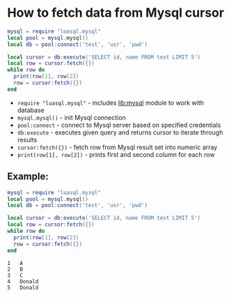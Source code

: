 # How to fetch data from Mysql cursor

```lua
mysql = require "luasql.mysql"
local pool = mysql.mysql()
local db = pool:connect('test', 'usr', 'pwd')

local cursor = db:execute('SELECT id, name FROM test LIMIT 5')
local row = cursor:fetch({})
while row do
  print(row[1], row[2])
  row = cursor:fetch({})
end

```

- `require "luasql.mysql"` - includes [lib:mysql](https://onelinerhub.com/lua-mysql/how-to-install-mysql-lib) module to work with database
- `mysql.mysql()` - init Mysql connection
- `pool:connect` - connect to Mysql server based on specified credentials
- `db:execute` - executes given query and returns cursor to iterate through results
- `cursor:fetch({})` - fetch row from Mysql result set into numeric array
- `print(row[1], row[2])` - prints first and second column for each row

## Example: 
```lua
mysql = require "luasql.mysql"
local pool = mysql.mysql()
local db = pool:connect('test', 'usr', 'pwd')

local cursor = db:execute('SELECT id, name FROM test LIMIT 5')
local row = cursor:fetch({})
while row do
  print(row[1], row[2])
  row = cursor:fetch({})
end

```
```
1	A
2	B
3	C
4	Donald
5	Donald

```

